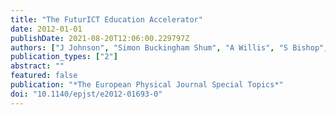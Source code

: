 ```yaml
---
title: "The FuturICT Education Accelerator"
date: 2012-01-01
publishDate: 2021-08-20T12:06:00.229797Z
authors: ["J Johnson", "Simon Buckingham Shum", "A Willis", "S Bishop", "T Zamenopoulos", "S Swithenby", " ..."]
publication_types: ["2"]
abstract: ""
featured: false
publication: "*The European Physical Journal Special Topics*"
doi: "10.1140/epjst/e2012-01693-0"
---
```


